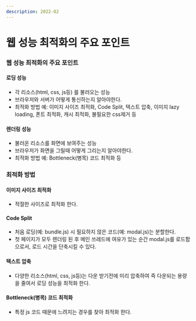 ```yaml
---
description: 2022-02
---
```


# 웹 성능 최적화의 주요 포인트

### **웹 성능 최적화의 주요 포인트**

#### 로딩 성능&#x20;

* 각 리소스(html, css, js등) 를 불러오는 성능&#x20;
* 브라우저와 서버가 어떻게 통신하는지 알아야한다.&#x20;
* 최적화 방법 예: 이미지 사이즈 최적화, Code Split, 텍스트 압축, 이미지 lazy loading, 폰트 최적화, 캐시 최적화, 불필요한 css제거 등

#### 렌더링 성능&#x20;

* 불러온 리소스를 화면에 보여주는 성능&#x20;
* 브라우저가 화면을 그릴때 어떻게 그리는지 알아야한다.&#x20;
* 최적화 방법 예: Bottleneck(병목) 코드 최적화 등



### **최적화 방법**&#x20;

#### 이미지 사이즈 최적화

* 적절한 사이즈로 최적화 한다.&#x20;

#### Code Split

* 처음 로딩(예: bundle.js) 시 필요하지 않은 코드(예: modal.js)는 분할한다.&#x20;
* 첫 페이지가 모두 렌더링 된 후 메인 쓰레드에 여유가 있는 순간 modal.js를 로드함으로서, 로드 시간을 단축시킬 수 있다.&#x20;

#### 텍스트 압축&#x20;

* 다양한 리소스(html, css, js등)는 다운 받기전에 미리 압축하여 즉 다운되는 용량을 줄여서 로딩 성능을 최적화 한다.&#x20;

#### Bottleneck(병목) 코드 최적화

* 특정 js 코드 때문에 느려지는 경우를 찾아 최적화 한다.&#x20;
